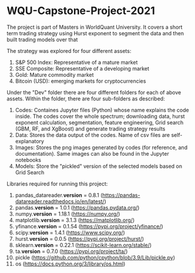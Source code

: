 # WQU-Capstone-Project-2021

The project is part of Masters in WorldQuant University. It covers a short term trading strategy using Hurst exponent to segment the data and then built trading models over that


The strategy was explored for four different assets:
  1. S&P 500 Index: Representative of a mature market
  2. SSE Composite: Representative of a developing market
  3. Gold: Mature commodity market
  4. Bitcoin (USD): emerging markets for cryptocurrencies


Under the "Dev" folder there are four different folders for each of above assets. Within the folder, there are four sub-folders as described:
  1. Codes: Containes Jupyter files (Python) whose name explains the code inside. The codes cover the whole spectrum; downloading data, hurst exponent calculation, segmentation, feature engineering, Grid search (GBM, RF, and XgBoost) and generate trading strategy results
  2. Data: Stores the data output of the codes. Name of csv files are self-explanatory
  3. Images: Stores the png images generated by codes (for reference, and documentation). Same images can also be found in the Jupyter notebooks
  4. Models: Store the "pickled" version of the selected models based on Grid Search


Libraries required for running this project:
  1. pandas_datareader.__version__ = 0.8.1 (https://pandas-datareader.readthedocs.io/en/latest/)
  2. pandas.__version__ = 1.0.1 (https://pandas.pydata.org/) 
  3. numpy.__version__ = 1.18.1 (https://numpy.org/)
  4. matplotlib.__version__ = 3.1.3 (https://matplotlib.org/)
  5. yfinance.__version__ = 0.1.54 (https://pypi.org/project/yfinance/) 
  6. scipy.__version__ = 1.4.1 (https://www.scipy.org/)
  7. hurst.__version__ = 0.0.5 (https://pypi.org/project/hurst/)
  8. sklearn.__version__ = 0.22.1 (https://scikit-learn.org/stable/)
  9. ta.__version__ = 0.7.0 (https://pypi.org/project/ta/)
  10. pickle (https://github.com/python/cpython/blob/3.9/Lib/pickle.py)
  11. os (https://docs.python.org/3/library/os.html)
  
